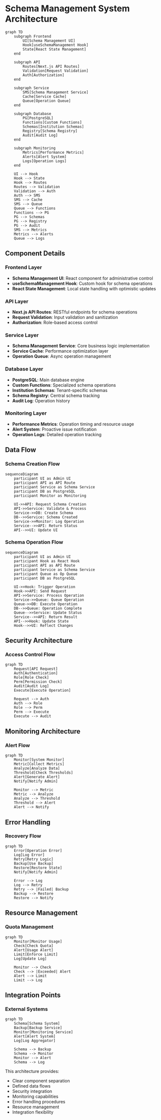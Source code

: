 # Schema Management System Architecture

```mermaid
graph TD
    subgraph Frontend
        UI[Schema Management UI]
        Hook[useSchemaManagement Hook]
        State[React State Management]
    end

    subgraph API
        Routes[Next.js API Routes]
        Validation[Request Validation]
        Auth[Authorization]
    end

    subgraph Service
        SMS[Schema Management Service]
        Cache[Service Cache]
        Queue[Operation Queue]
    end

    subgraph Database
        PG[PostgreSQL]
        Functions[Custom Functions]
        Schemas[Institution Schemas]
        Registry[Schema Registry]
        Audit[Audit Log]
    end

    subgraph Monitoring
        Metrics[Performance Metrics]
        Alerts[Alert System]
        Logs[Operation Logs]
    end

    UI --> Hook
    Hook --> State
    Hook --> Routes
    Routes --> Validation
    Validation --> Auth
    Auth --> SMS
    SMS --> Cache
    SMS --> Queue
    Queue --> Functions
    Functions --> PG
    PG --> Schemas
    PG --> Registry
    PG --> Audit
    SMS --> Metrics
    Metrics --> Alerts
    Queue --> Logs
```

## Component Details

### Frontend Layer
- **Schema Management UI**: React component for administrative control
- **useSchemaManagement Hook**: Custom hook for schema operations
- **React State Management**: Local state handling with optimistic updates

### API Layer
- **Next.js API Routes**: RESTful endpoints for schema operations
- **Request Validation**: Input validation and sanitization
- **Authorization**: Role-based access control

### Service Layer
- **Schema Management Service**: Core business logic implementation
- **Service Cache**: Performance optimization layer
- **Operation Queue**: Async operation management

### Database Layer
- **PostgreSQL**: Main database engine
- **Custom Functions**: Specialized schema operations
- **Institution Schemas**: Tenant-specific schemas
- **Schema Registry**: Central schema tracking
- **Audit Log**: Operation history

### Monitoring Layer
- **Performance Metrics**: Operation timing and resource usage
- **Alert System**: Proactive issue notification
- **Operation Logs**: Detailed operation tracking

## Data Flow

### Schema Creation Flow
```mermaid
sequenceDiagram
    participant UI as Admin UI
    participant API as API Route
    participant Service as Schema Service
    participant DB as PostgreSQL
    participant Monitor as Monitoring

    UI->>API: Request Schema Creation
    API->>Service: Validate & Process
    Service->>DB: Create Schema
    DB-->>Service: Schema Created
    Service->>Monitor: Log Operation
    Service-->>API: Return Status
    API-->>UI: Update UI
```

### Schema Operation Flow
```mermaid
sequenceDiagram
    participant UI as Admin UI
    participant Hook as React Hook
    participant API as API Route
    participant Service as Schema Service
    participant Queue as Op Queue
    participant DB as PostgreSQL

    UI->>Hook: Trigger Operation
    Hook->>API: Send Request
    API->>Service: Process Operation
    Service->>Queue: Queue Operation
    Queue->>DB: Execute Operation
    DB-->>Queue: Operation Complete
    Queue-->>Service: Update Status
    Service-->>API: Return Result
    API-->>Hook: Update State
    Hook-->>UI: Reflect Changes
```

## Security Architecture

### Access Control Flow
```mermaid
graph TD
    Request[API Request]
    Auth[Authentication]
    Role[Role Check]
    Perm[Permission Check]
    Audit[Audit Log]
    Execute[Execute Operation]

    Request --> Auth
    Auth --> Role
    Role --> Perm
    Perm --> Execute
    Execute --> Audit
```

## Monitoring Architecture

### Alert Flow
```mermaid
graph TD
    Monitor[System Monitor]
    Metric[Collect Metrics]
    Analyze[Analyze Data]
    Threshold[Check Thresholds]
    Alert[Generate Alert]
    Notify[Notify Admin]

    Monitor --> Metric
    Metric --> Analyze
    Analyze --> Threshold
    Threshold --> Alert
    Alert --> Notify
```

## Error Handling

### Recovery Flow
```mermaid
graph TD
    Error[Operation Error]
    Log[Log Error]
    Retry[Retry Logic]
    Backup[Use Backup]
    Restore[Restore State]
    Notify[Notify Admin]

    Error --> Log
    Log --> Retry
    Retry --> |Failed| Backup
    Backup --> Restore
    Restore --> Notify
```

## Resource Management

### Quota Management
```mermaid
graph TD
    Monitor[Monitor Usage]
    Check[Check Quota]
    Alert[Usage Alert]
    Limit[Enforce Limit]
    Log[Update Log]

    Monitor --> Check
    Check --> |Exceeded| Alert
    Alert --> Limit
    Limit --> Log
```

## Integration Points

### External Systems
```mermaid
graph TD
    Schema[Schema System]
    Backup[Backup Service]
    Monitor[Monitoring Service]
    Alert[Alert System]
    Log[Log Aggregator]

    Schema --> Backup
    Schema --> Monitor
    Monitor --> Alert
    Schema --> Log
```

This architecture provides:
- Clear component separation
- Defined data flows
- Security integration
- Monitoring capabilities
- Error handling procedures
- Resource management
- Integration flexibility
